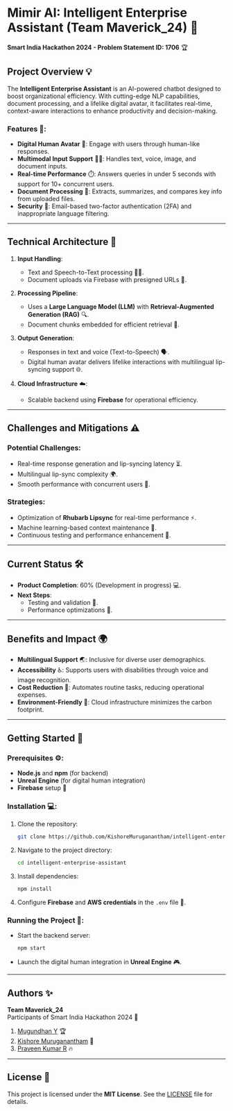 

# Mimir AI: Intelligent Enterprise Assistant (Team Maverick_24) 🚀

**Smart India Hackathon 2024 - Problem Statement ID: 1706** 🏆

## Project Overview 💡

The **Intelligent Enterprise Assistant** is an AI-powered chatbot designed to boost organizational efficiency. With cutting-edge NLP capabilities, document processing, and a lifelike digital avatar, it facilitates real-time, context-aware interactions to enhance productivity and decision-making.

### Features 🌟:
- **Digital Human Avatar** 🤖: Engage with users through human-like responses.
- **Multimodal Input Support** 📱💬: Handles text, voice, image, and document inputs.
- **Real-time Performance** ⏱️: Answers queries in under 5 seconds with support for 10+ concurrent users.
- **Document Processing** 📑: Extracts, summarizes, and compares key info from uploaded files.
- **Security** 🔐: Email-based two-factor authentication (2FA) and inappropriate language filtering.

---

## Technical Architecture 🔧

1. **Input Handling**:
   - Text and Speech-to-Text processing 📝🎤.
   - Document uploads via Firebase with presigned URLs 📂.

2. **Processing Pipeline**:
   - Uses a **Large Language Model (LLM)** with **Retrieval-Augmented Generation (RAG)** 🔍.
   - Document chunks embedded for efficient retrieval 🔄.

3. **Output Generation**:
   - Responses in text and voice (Text-to-Speech) 🗣️.
   - Digital human avatar delivers lifelike interactions with multilingual lip-syncing support 🌐.

4. **Cloud Infrastructure** ☁️:
   - Scalable backend using **Firebase** for operational efficiency.

---

## Challenges and Mitigations ⚠️

### Potential Challenges:
- Real-time response generation and lip-syncing latency ⏳.
- Multilingual lip-sync complexity 🌍.
- Smooth performance with concurrent users 👥.

### Strategies:
- Optimization of **Rhubarb Lipsync** for real-time performance ⚡.
- Machine learning-based context maintenance 🤖.
- Continuous testing and performance enhancement 🔬.

---

## Current Status 🛠️

- **Product Completion**: 60% (Development in progress) 💻.
- **Next Steps**:
  - Testing and validation 🧪.
  - Performance optimizations 🚀.

---

## Benefits and Impact 🌍

- **Multilingual Support** 🌏: Inclusive for diverse user demographics.
- **Accessibility** ♿: Supports users with disabilities through voice and image recognition.
- **Cost Reduction** 💸: Automates routine tasks, reducing operational expenses.
- **Environment-Friendly** 🌱: Cloud infrastructure minimizes the carbon footprint.

---

## Getting Started 🚀

### Prerequisites ⚙️:
- **Node.js** and **npm** (for backend)
- **Unreal Engine** (for digital human integration)
- **Firebase** setup 📱

### Installation 💻:
1. Clone the repository:
   ```bash
   git clone https://github.com/KishoreMuruganantham/intelligent-enterprise-assistant.git
   ```
2. Navigate to the project directory:
   ```bash
   cd intelligent-enterprise-assistant
   ```
3. Install dependencies:
   ```bash
   npm install
   ```

4. Configure **Firebase** and **AWS credentials** in the `.env` file 🔑.

### Running the Project 🏃:
- Start the backend server:
  ```bash
  npm start
  ```
- Launch the digital human integration in **Unreal Engine** 🎮.

---

## Authors ✨  

**Team Maverick_24**  
Participants of Smart India Hackathon 2024 🎉

1. [Mugundhan Y](https://github.com/MugundhanY) 🏆
2. [Kishore Muruganantham](https://github.com/KishoreMuruganantham) 🌟
3. [Praveen Kumar R](https://github.com/praveen647) 🔥

---

## License 📜  
This project is licensed under the **MIT License**. See the [LICENSE](LICENSE) file for details.
